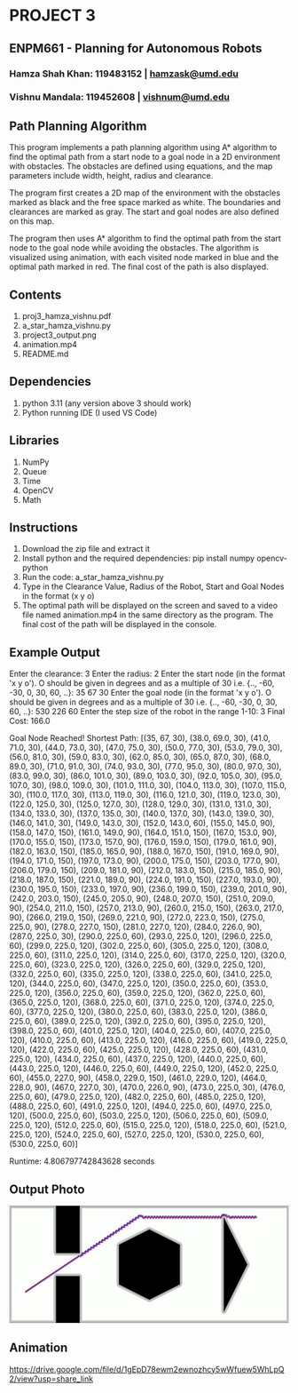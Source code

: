 # PROJECT 3

## ENPM661 - Planning for Autonomous Robots
### Hamza Shah Khan: 119483152 | hamzask@umd.edu
### Vishnu Mandala: 119452608 | vishnum@umd.edu

## Path Planning Algorithm
This program implements a path planning algorithm using A* algorithm to find the optimal path from a start node to a goal node in a 2D environment with obstacles. The obstacles are defined using equations, and the map parameters include width, height, radius and clearance.

The program first creates a 2D map of the environment with the obstacles marked as black and the free space marked as white. The boundaries and clearances are marked as gray. The start and goal nodes are also defined on this map.

The program then uses A* algorithm to find the optimal path from the start node to the goal node while avoiding the obstacles. The algorithm is visualized using animation, with each visited node marked in blue and the optimal path marked in red. The final cost of the path is also displayed.

## Contents
1. proj3_hamza_vishnu.pdf
2. a_star_hamza_vishnu.py
3. project3_output.png
4. animation.mp4
5. README.md

## Dependencies

1. python 3.11 (any version above 3 should work)
2. Python running IDE (I used VS Code)

## Libraries

1. NumPy
2. Queue
3. Time
4. OpenCV
5. Math

## Instructions
1. Download the zip file and extract it
2. Install python and the required dependencies: pip install numpy opencv-python
3. Run the code: a_star_hamza_vishnu.py
4. Type in the Clearance Value, Radius of the Robot, Start and Goal Nodes in the format (x y o)
5. The optimal path will be displayed on the screen and saved to a video file named animation.mp4 in the same directory as the program. The final cost of the path will be displayed in the console.

## Example Output

Enter the clearance: 3
Enter the radius: 2
Enter the start node (in the format 'x y o'). O should be given in degrees and as a multiple of 30 i.e. {.., -60, -30, 0, 30, 60, ..}: 35 67 30
Enter the goal node (in the format 'x y o'). O should be given in degrees and as a multiple of 30 i.e. {.., -60, -30, 0, 30, 60, ..}: 530 226 60
Enter the step size of the robot in the range 1-10: 3
Final Cost:  166.0

Goal Node Reached!
Shortest Path:  [(35, 67, 30), (38.0, 69.0, 30), (41.0, 71.0, 30), (44.0, 73.0, 30), (47.0, 75.0, 30), (50.0, 77.0, 30), (53.0, 79.0, 30), (56.0, 81.0, 30), (59.0, 83.0, 30), (62.0, 85.0, 30), (65.0, 87.0, 30), (68.0, 89.0, 30), (71.0, 91.0, 30), (74.0, 93.0, 30), (77.0, 95.0, 30), (80.0, 97.0, 30), (83.0, 99.0, 30), (86.0, 101.0, 30), (89.0, 103.0, 30), (92.0, 105.0, 30), (95.0, 107.0, 30), (98.0, 109.0, 30), (101.0, 111.0, 30), (104.0, 113.0, 30), (107.0, 115.0, 30), (110.0, 117.0, 30), (113.0, 119.0, 30), (116.0, 121.0, 30), (119.0, 123.0, 30), (122.0, 125.0, 30), (125.0, 127.0, 30), (128.0, 129.0, 30), (131.0, 131.0, 30), (134.0, 133.0, 30), (137.0, 135.0, 30), (140.0, 137.0, 30), (143.0, 139.0, 30), (146.0, 141.0, 30), (149.0, 143.0, 30), (152.0, 143.0, 60), (155.0, 145.0, 90), (158.0, 147.0, 150), (161.0, 149.0, 90), (164.0, 151.0, 150), (167.0, 153.0, 90), (170.0, 155.0, 150), (173.0, 157.0, 90), (176.0, 159.0, 150), (179.0, 161.0, 90), (182.0, 163.0, 150), (185.0, 165.0, 90), (188.0, 167.0, 150), (191.0, 169.0, 90), (194.0, 171.0, 150), (197.0, 173.0, 90), (200.0, 175.0, 150), (203.0, 177.0, 90), (206.0, 179.0, 150), (209.0, 181.0, 90), (212.0, 183.0, 150), (215.0, 185.0, 90), (218.0, 187.0, 150), (221.0, 189.0, 90), (224.0, 191.0, 150), (227.0, 193.0, 90), (230.0, 195.0, 150), (233.0, 197.0, 90), (236.0, 199.0, 150), (239.0, 201.0, 90), (242.0, 203.0, 150), (245.0, 205.0, 90), (248.0, 207.0, 150), (251.0, 209.0, 90), (254.0, 211.0, 150), (257.0, 213.0, 90), (260.0, 215.0, 150), (263.0, 217.0, 90), (266.0, 219.0, 150), (269.0, 221.0, 90), (272.0, 223.0, 150), (275.0, 225.0, 90), (278.0, 227.0, 150), (281.0, 227.0, 120), (284.0, 226.0, 90), (287.0, 225.0, 30), (290.0, 225.0, 60), (293.0, 225.0, 120), (296.0, 225.0, 60), (299.0, 225.0, 120), (302.0, 225.0, 60), (305.0, 225.0, 120), (308.0, 225.0, 60), (311.0, 225.0, 120), (314.0, 225.0, 60), (317.0, 225.0, 120), (320.0, 225.0, 60), (323.0, 225.0, 120), (326.0, 225.0, 60), (329.0, 225.0, 120), (332.0, 225.0, 60), (335.0, 225.0, 120), (338.0, 225.0, 60), (341.0, 225.0, 120), (344.0, 225.0, 60), (347.0, 225.0, 120), (350.0, 225.0, 60), (353.0, 225.0, 120), (356.0, 225.0, 60), (359.0, 225.0, 120), (362.0, 225.0, 60), (365.0, 225.0, 120), (368.0, 225.0, 60), (371.0, 225.0, 120), (374.0, 225.0, 60), (377.0, 225.0, 120), (380.0, 225.0, 60), (383.0, 225.0, 120), (386.0, 225.0, 60), (389.0, 225.0, 120), (392.0, 225.0, 60), (395.0, 225.0, 120), (398.0, 225.0, 60), (401.0, 225.0, 120), (404.0, 225.0, 60), (407.0, 225.0, 120), (410.0, 225.0, 60), (413.0, 225.0, 120), (416.0, 225.0, 60), (419.0, 225.0, 120), (422.0, 225.0, 60), (425.0, 225.0, 120), (428.0, 225.0, 60), (431.0, 225.0, 120), (434.0, 225.0, 60), (437.0, 225.0, 120), (440.0, 225.0, 60), (443.0, 225.0, 120), (446.0, 225.0, 60), (449.0, 225.0, 120), (452.0, 225.0, 60), (455.0, 227.0, 90), (458.0, 229.0, 150), (461.0, 229.0, 120), (464.0, 228.0, 90), (467.0, 227.0, 30), (470.0, 226.0, 90), (473.0, 225.0, 30), (476.0, 225.0, 60), (479.0, 225.0, 120), (482.0, 225.0, 60), (485.0, 225.0, 120), (488.0, 225.0, 60), (491.0, 225.0, 120), (494.0, 225.0, 60), (497.0, 225.0, 120), (500.0, 225.0, 60), (503.0, 225.0, 120), (506.0, 225.0, 60), (509.0, 225.0, 120), (512.0, 225.0, 60), (515.0, 225.0, 120), (518.0, 225.0, 60), (521.0, 225.0, 120), (524.0, 225.0, 60), (527.0, 225.0, 120), (530.0, 225.0, 60), (530.0, 225.0, 60)]

Runtime: 4.806797742843628 seconds

## Output Photo
![A Star](https://github.com/vishnumandala/Path-Planning-Algorithm-using-A-Star/blob/main/project3_output.png)

## Animation
https://drive.google.com/file/d/1gEpD78ewm2ewnozhcy5wWfuew5WhLpQ2/view?usp=share_link

